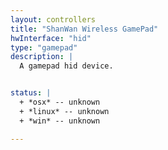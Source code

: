 ```yaml
---
layout: controllers
title: "ShanWan Wireless GamePad"
hwInterface: "hid"
type: "gamepad"
description: |
  A gamepad hid device.


status: |
  + *osx* -- unknown
  + *linux* -- unknown
  + *win* -- unknown

---
```


